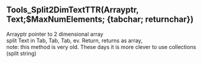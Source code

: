 ﻿##  Tools_Split2DimTextTTR(Arrayptr, Text;$MaxNumElements; {tabchar; returnchar})    Arrayptr pointer to 2 dimensional array   split Text in Tab, Tab, Tab, ev. Return, returns as array,   note: this method is very old. These days it is more clever to use collections (split string)  
